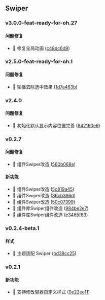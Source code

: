 ## Swiper

### v3.0.0-feat-ready-for-oh.27

#### 问题修复
* 🐛 修复全局动画 ([c48dc6d9](https://atta-gitlab.xtrfr.cn/atta-team/fe/fe-arch/components/xtd-rn/commit/c48dc6d9532923f4fa315ffc24775925a26d5919))

### v2.5.0-feat-ready-for-oh.1

#### 问题修复
* 🐛 轮播去除选中效果 ([1d7a463b](https://atta-gitlab.xtrfr.cn/atta-team/fe/fe-arch/components/xtd-rn/commit/1d7a463bac50da588324435019d4c6cdd7fe1594))

### v2.4.0

#### 问题修复
* 🐛 初始化默认显示内容位置完善 ([842160e6](https://atta-gitlab.xtrfr.cn/atta-team/fe/fe-arch/components/xtd-rn/commit/842160e68ea157ac8c7c0b978c70631a77ab8477))

### v0.2.7

#### 问题修复
* 🐛 组件Swiper改造 ([560b068e](https://atta-gitlab.xtrfr.cn/atta-team/fe/fe-arch/components/xtd-rn/commit/560b068e9d33f32746e74b40d13b310b2e66a7be))

#### 新功能
* 🚀 组件Swiper改造 ([5c819a45](https://atta-gitlab.xtrfr.cn/atta-team/fe/fe-arch/components/xtd-rn/commit/5c819a45ace8d27a861e67345fba6065783e2799))
* 🚀 组件Swiper改造 ([36cb386d](https://atta-gitlab.xtrfr.cn/atta-team/fe/fe-arch/components/xtd-rn/commit/36cb386d104fe88a798fc7abd09e4ef7cac1249f))
* 🚀 组件Swiper改造 ([50c07399](https://atta-gitlab.xtrfr.cn/atta-team/fe/fe-arch/components/xtd-rn/commit/50c07399220484a58f7056dc7b5e1c040a7fbc97))
* 🚀 组件库Swiper组件改造 ([984be2e7](https://atta-gitlab.xtrfr.cn/atta-team/fe/fe-arch/components/xtd-rn/commit/984be2e7026173d8079cdcd2a71face2c2a6bead))
* 🚀 组件库Swiper组件改造 ([e3465f63](https://atta-gitlab.xtrfr.cn/atta-team/fe/fe-arch/components/xtd-rn/commit/e3465f6347ffeb76fe100dcfb4b4632daeff37c4))

### v0.2.4-beta.1

#### 样式
* 🎨 主题适配 Swiper ([bd38cc25](https://atta-gitlab.xtrfr.cn/atta-team/fe/fe-arch/components/xtd-rn/commit/bd38cc2557c642985b034fd13fcaf3cc81781ff1))

### v0.2.1

#### 新功能
* 🚀 支持修改容器自定义样式 ([9e22ee11](https://atta-gitlab.xtrfr.cn/atta-team/fe/fe-arch/components/xtd-rn/commit/9e22ee111017d7a2574cb8b2280e01c41f49acea))
